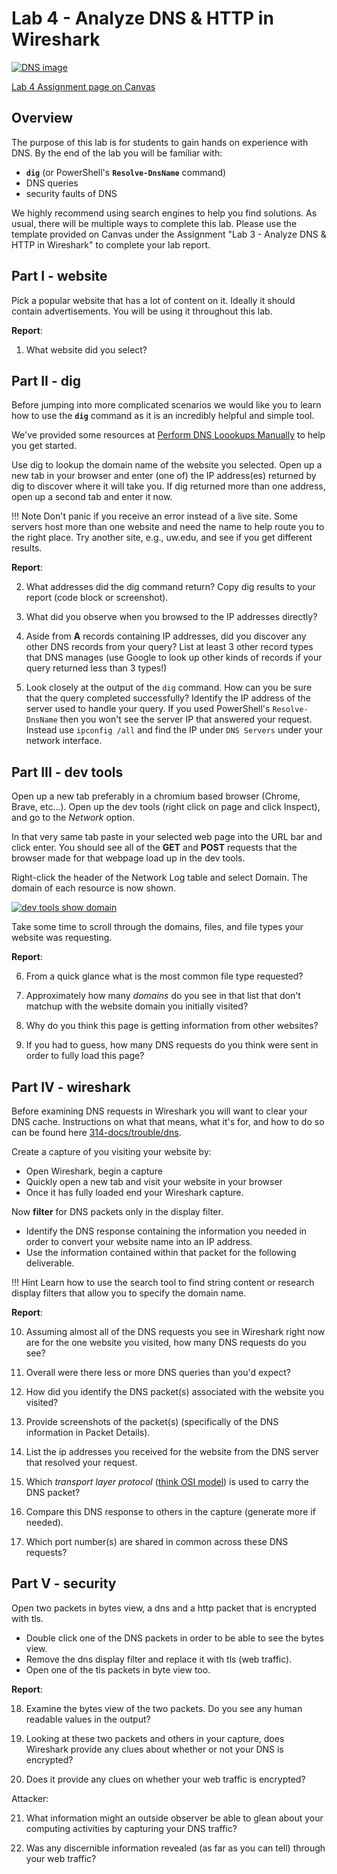 # Lab 4 - Analyze DNS & HTTP in Wireshark
[![DNS image](https://www.elegantthemes.com/blog/wp-content/uploads/2018/03/what-is-dns.png)](https://www.elegantthemes.com/blog/wp-content/uploads/2018/03/what-is-dns.png)

[Lab 4 Assignment page on Canvas](https://canvas.uw.edu/courses/1373089/assignments/5369618)

## Overview

The purpose of this lab is for students to gain hands on experience with DNS. By the end of the lab you will be familiar with:

- **`dig`** (or PowerShell's **`Resolve-DnsName`** command)
- DNS queries
- security faults of DNS

We highly recommend using search engines to help you find solutions. As usual, there will be multiple ways to complete this lab. Please use the template provided on Canvas under the Assignment "Lab 3 - Analyze DNS & HTTP in Wireshark" to complete your lab report.



## Part I - website
Pick a popular website that has a lot of content on it. Ideally it should contain advertisements. You will be using it throughout this lab.

**Report**: 

1. What website did you select?

## Part II - dig
Before jumping into more complicated scenarios we would like you to learn how to use the **`dig`** command as it is an incredibly helpful and simple tool.

We've provided some resources at <a href="/resources/dns-clients/#perform-dns-lookups-manually" target="_blank">Perform DNS Loookups Manually</a> to help you get started.

Use dig to lookup the domain name of the website you selected. Open up a new tab in your browser and enter (one of) the IP address(es) returned by dig to discover where it will take you. If dig returned more than one address, open up a second tab and enter it now.

!!! Note 
    Don't panic if you receive an error instead of a live site. Some servers host more than one website and need the name to help route you to the right place. Try another site, e.g., uw.edu, and see if you get different results.

**Report**: 

2. What addresses did the dig command return? Copy dig results to your report (code block or screenshot).

1. What did you observe when you browsed to the IP addresses directly?

1. Aside from **A** records containing IP addresses, did you discover any other DNS records from your query? List at least 3 other record types that DNS manages (use Google to look up other kinds of records if your query returned less than 3 types!)

1. Look closely at the output of the `dig` command. How can you be sure that the query completed successfully? Identify the IP address of the server used to handle your query. If you used PowerShell's `Resolve-DnsName` then you won't see the server IP that answered your request. Instead use `ipconfig /all` and find the IP under `DNS Servers` under your network interface.


## Part III - dev tools
Open up a new tab preferably in a chromium based browser (Chrome, Brave, etc...). Open up the dev tools (right click on page and click Inspect), and go to the *Network* option. 

In that very same tab paste in your selected web page into the URL bar and click enter. You should see all of the **GET** and **POST** requests that the browser made for that webpage load up in the dev tools.

Right-click the header of the Network Log table and select Domain. The domain of each resource is now shown.

[![dev tools show domain](https://developers.google.com/web/tools/chrome-devtools/network/imgs/tutorial/domain.png)](https://developers.google.com/web/tools/chrome-devtools/network/imgs/tutorial/domain.png)


Take some time to scroll through the domains, files, and file types your website was requesting.

**Report**: 

6. From a quick glance what is the most common file type requested?

1. Approximately how many *domains* do you see in that list that don't matchup with the website domain you initially visited?

1. Why do you think this page is getting information from other websites?

1. If you had to guess, how many DNS requests do you think were sent in order to fully load this page?



## Part IV - wireshark
Before examining DNS requests in Wireshark you will want to clear your DNS cache. Instructions on what that means, what it's for, and how to do so can be found here [314-docs/trouble/dns](https://bwalchen.github.io/314-docs/trouble/dns/#clear-dns-cache).


Create a capture of you visiting your website by: 

* Open Wireshark, begin a capture
* Quickly open a new tab and visit your website in your browser
* Once it has fully loaded end your Wireshark capture.

Now **filter** for DNS packets only in the display filter.

* Identify the DNS response containing the information you needed in order to convert your website name into an IP address.
* Use the information contained within that packet for the following deliverable.


!!! Hint
    Learn how to use the search tool to find string content or research display filters that allow you to specify the domain name.

**Report**: 

10. Assuming almost all of the DNS requests you see in Wireshark right now are for the one website you visited, how many DNS requests do you see? 

1. Overall were there less or more DNS queries than you'd expect?

1. How did you identify the DNS packet(s) associated with the website you visited?

1. Provide screenshots of the packet(s) (specifically of the DNS information in Packet Details).

1. List the ip addresses you received for the website from the DNS server that resolved your request.

1. Which *transport layer protocol* ([think OSI model](https://bwalchen.github.io/314-docs/course-prep/osi/)) is used to carry the DNS packet?

1. Compare this DNS response to others in the capture (generate more if needed).

1. Which port number(s) are shared in common across these DNS requests?



## Part V - security
Open two packets in bytes view, a dns and a http packet that is encrypted with tls.

* Double click one of the DNS packets in order to be able to see the bytes view. 
* Remove the dns display filter and replace it with tls (web traffic). 
* Open one of the tls packets in byte view too.

**Report**: 

18. Examine the bytes view of the two packets. Do you see any human
    readable values in the output?

1. Looking at these two packets and others in your capture, does Wireshark provide any clues about whether or not your DNS is encrypted?

1. Does it provide any clues on whether your web traffic is encrypted?

Attacker:

21. What information might an outside observer be able to glean about your computing activities by capturing your DNS traffic?

1. Was any discernible information revealed (as far as you can tell) through your web traffic?